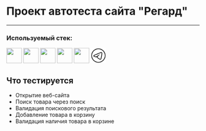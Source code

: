 # Проект автотеста сайта "Регард"
___
### Используемый стек:  
<img src="https://cdn.jsdelivr.net/gh/devicons/devicon@latest/icons/python/python-plain-wordmark.svg" height="40" width="40" />
<img src="https://cdn.jsdelivr.net/gh/devicons/devicon@latest/icons/selenium/selenium-original.svg" height="40" width="40" />
<img src="https://cdn.jsdelivr.net/gh/devicons/devicon@latest/icons/chrome/chrome-original-wordmark.svg" height="40" width="40" />
<img src="https://cdn.jsdelivr.net/gh/devicons/devicon@latest/icons/jenkins/jenkins-original.svg" height="40" width="40" />
<img src="https://avatars.githubusercontent.com/u/5879127?s=200&v=4" width="40" height="40"/>
<img src="https://raw.githubusercontent.com/Vyroum/Vyroum/refs/heads/main/icons/icons8-telegram.svg" width="40" height="40"/>

## Что тестируется
- Открытие веб-сайта
- Поиск товара через поиск
- Валидация поискового результата
- Добавление товара в корзину
- Валидация наличия товара в корзине

